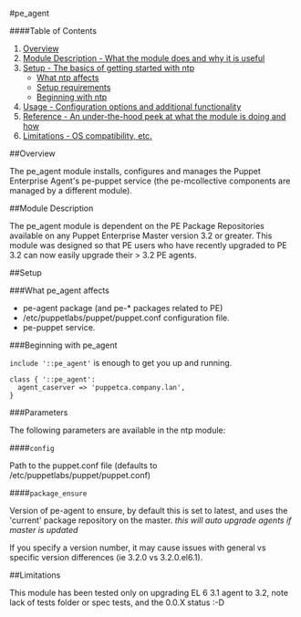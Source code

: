 #pe\_agent

####Table of Contents

1. [Overview](#overview)
2. [Module Description - What the module does and why it is useful](#module-description)
3. [Setup - The basics of getting started with ntp](#setup)
    * [What ntp affects](#what-ntp-affects)
    * [Setup requirements](#setup-requirements)
    * [Beginning with ntp](#beginning-with-ntp)
4. [Usage - Configuration options and additional functionality](#usage)
5. [Reference - An under-the-hood peek at what the module is doing and how](#reference)
5. [Limitations - OS compatibility, etc.](#limitations)

##Overview

The pe\_agent module installs, configures and manages the Puppet Enterprise Agent's pe-puppet service (the pe-mcollective components are managed by a different module).

##Module Description

The pe\_agent module is dependent on the PE Package Repositories available on any Puppet Enterprise Master version 3.2 or greater. This module was designed so that PE users who have recently upgraded to PE 3.2 can now easily upgrade their > 3.2 PE agents.

##Setup

###What pe\_agent affects

* pe-agent package (and pe-\* packages related to PE)
* /etc/puppetlabs/puppet/puppet.conf configuration file.
* pe-puppet service.

###Beginning with pe\_agent

`include '::pe_agent'` is enough to get you up and running.

```puppet
class { '::pe_agent':
  agent_caserver => 'puppetca.company.lan',
}
```

###Parameters

The following parameters are available in the ntp module:

####`config`

Path to the puppet.conf file (defaults to /etc/puppetlabs/puppet/puppet.conf)

####`package_ensure`

Version of pe-agent to ensure, by default this is set to latest, and uses the 'current'
package repository on the master. *this will auto upgrade agents if master is updated*

If you specify a version number, it may cause issues with general vs specific version
differences (ie 3.2.0 vs 3.2.0.el6.1).

##Limitations

This module has been tested only on upgrading EL 6 3.1 agent to 3.2, note lack of 
tests folder or spec tests, and the 0.0.X status :-D

